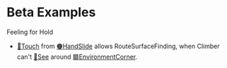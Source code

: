 # Beta Examples


Feeling for Hold
- [💜Touch](/reference/Neuro/Touch) from [🟠HandSlide](/reference/Move/HandMove/HandSlide) allows RouteSurfaceFinding, when Climber can't [💜See](/reference/Neuro/Vision) around [🟩EnvironmentCorner](/reference/Environment/EnvironmentSurface/Overview). 
